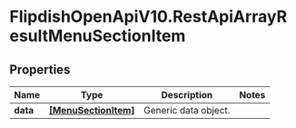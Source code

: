 # FlipdishOpenApiV10.RestApiArrayResultMenuSectionItem

## Properties
Name | Type | Description | Notes
------------ | ------------- | ------------- | -------------
**data** | [**[MenuSectionItem]**](MenuSectionItem.md) | Generic data object. | 


